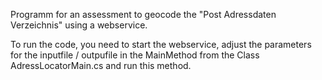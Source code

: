 ﻿Programm for an assessment to geocode the "Post Adressdaten Verzeichnis" using a webservice.

To run the code, you need to start the webservice, adjust the parameters for the inputfile / outpufile in the MainMethod from the Class AdressLocatorMain.cs
and run this method.